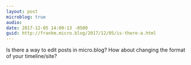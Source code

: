 ```yaml
---
layout: post
microblog: true
audio: 
date: 2017-12-05 14:09:13 -0500
guid: http://frankm.micro.blog/2017/12/05/is-there-a.html
---
```

Is there a way to edit posts in micro.blog? How about changing the format of your timeline/site? 
